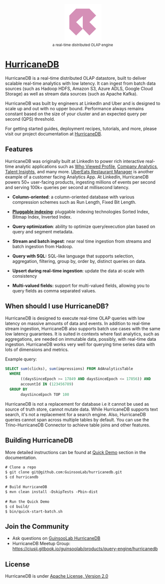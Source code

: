 <div align="center">
   <img src="assets/hurricanedb.svg" width="120" alt="hurricanedb"/>
   <br/>
   <small>a real-time distributed OLAP engine</small>
</div>

# [HurricaneDB](https://guinsoolab.github.io/glab/#/app/hurricaneDB)

HurricaneDB is a real-time distributed OLAP datastore, built to deliver scalable real-time analytics with low latency. It can ingest from batch data sources (such as Hadoop HDFS, Amazon S3, Azure ADLS, Google Cloud Storage) as well as stream data sources (such as Apache Kafka).

HurricaneDB was built by engineers at LinkedIn and Uber and is designed to scale up and out with no upper bound. Performance always remains constant based on the size of your cluster and an expected query per second (QPS) threshold.

For getting started guides, deployment recipes, tutorials, and more, please visit our project documentation at [HurricaneDB](https://ciusji.gitbook.io/guinsoolab/products/query-engine/hurricanedb).

## Features

HurricaneDB was originally built at LinkedIn to power rich interactive real-time analytic applications such as [Who Viewed Profile](https://www.linkedin.com/me/profile-views/urn:li:wvmp:summary/),  [Company Analytics](https://www.linkedin.com/company/linkedin/insights/),  [Talent Insights](https://business.linkedin.com/talent-solutions/talent-insights), and many more. [UberEats Restaurant Manager](https://eng.uber.com/restaurant-manager/) is another example of a customer facing Analytics App. At LinkedIn, HurricaneDB powers 50+ user-facing products, ingesting millions of events per second and serving 100k+ queries per second at millisecond latency.

* **Column-oriented**: a column-oriented database with various compression schemes such as Run Length, Fixed Bit Length.

* [**Pluggable indexing**](https://ciusji.gitbook.io/guinsoolab/products/query-engine/hurricanedb/indexing): pluggable indexing technologies Sorted Index, Bitmap Index, Inverted Index.

* **Query optimization**: ability to optimize query/execution plan based on query and segment metadata.

* **Stream and batch ingest**: near real time ingestion from streams and batch ingestion from Hadoop.

* **Query with SQL:** SQL-like language that supports selection, aggregation, filtering, group by, order by, distinct queries on data.

* **Upsert during real-time ingestion**: update the data at-scale with consistency

* **Multi-valued fields:** support for multi-valued fields, allowing you to query fields as comma separated values.

## When should I use HurricaneDB?

HurricaneDB is designed to execute real-time OLAP queries with low latency on massive amounts of data and events. In addition to real-time stream ingestion, HurricaneDB also supports batch use cases with the same low latency guarantees. It is suited in contexts where fast analytics, such as aggregations, are needed on immutable data, possibly, with real-time data ingestion. HurricaneDB works very well for querying time series data with lots of dimensions and metrics.

Example query:
```SQL
SELECT sum(clicks), sum(impressions) FROM AdAnalyticsTable
  WHERE
       ((daysSinceEpoch >= 17849 AND daysSinceEpoch <= 17856)) AND
       accountId IN (123456789)
  GROUP BY
       daysSinceEpoch TOP 100
```

HurricaneDB is not a replacement for database i.e it cannot be used as source of truth store, cannot mutate data. While HurricaneDB supports text search, it's not a replacement for a search engine. Also, HurricaneDB queries cannot span across multiple tables by default. You can use the Trino-HurricaneDB Connector to achieve table joins and other features.

## Building HurricaneDB

More detailed instructions can be found at [Quick Demo](https://ciusji.gitbook.io/guinsoolab/products/query-engine/hurricanedb/quickstart) section in the documentation.
```
# Clone a repo
$ git clone git@github.com:GuinsooLab/hurricanedb.git
$ cd hurricandb

# Build HurricaneDB
$ mvn clean install -DskipTests -Pbin-dist

# Run the Quick Demo
$ cd build/
$ bin/quick-start-batch.sh
```

## Join the Community

 - Ask questions on [GuinsooLab HurricaneDB](https://github.com/GuinsooLab/hurricanedb/issues)
 - HurricaneDB Meetup Group: https://ciusji.gitbook.io/guinsoolab/products/query-engine/hurricanedb

## License

HurricaneDB is under [Apache License, Version 2.0](http://www.apache.org/licenses/LICENSE-2.0)
